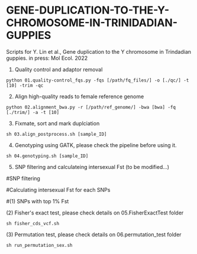 # GENE-DUPLICATION-TO-THE-Y-CHROMOSOME-IN-TRINIDADIAN-GUPPIES
Scripts for Y. Lin et al., Gene duplication to the Y chromosome in Trindadian guppies. in press: Mol Ecol. 2022

1. Quality control and adaptor removal
```
python 01.quality-control_fqs.py -fqs [/path/fq_files/] -o [./qc/] -t [10] -trim -qc
```

2. Align high-quality reads to female reference genome 
```
python 02.alignment_bwa.py -r [/path/ref_genome/] -bwa [bwa] -fq [./trim/] -a -t [10]
```

3. Fixmate, sort and mark duplciation
```
sh 03.align_postprocess.sh [sample_ID]
```

4. Genotyping using GATK, please check the pipeline before using it. 
```
sh 04.genotyping.sh [sample_ID]
```

5. SNP filtering and calculateing intersexual Fst (to be modified...)

#SNP filtering 

#Calculating intersexual Fst for each SNPs

#(1) SNPs with top 1% Fst 

(2) Fisher's exact test, please check details on 05.FisherExactTest folder
```
sh fisher_cds_vcf.sh
```

(3) Permutation test, please check details on 06.permutation_test folder
```
sh run_permutation_sex.sh
``` 



